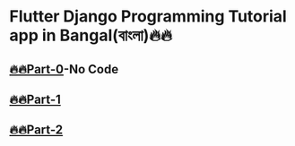 # Flutter Django Programming Tutorial app in Bangal(বাংলা)🔥🔥

## [🔥🔥Part-0](#)-No Code
## [🔥🔥Part-1](https://github.com/codewithrafiq/Flutter-Django-Programming-Tutorial-app-in-Bangal/tree/14729b5c22fa80be8958d8f7f58d4ab90c3b7cb8)
## [🔥🔥Part-2](https://github.com/codewithrafiq/Flutter-Django-Programming-Tutorial-app-in-Bangal/tree/926b3edb145b03c384626af0039ba245692d271b)
